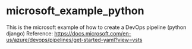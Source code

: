 # microsoft_example_python
This is the microsoft example of how to create a DevOps pipeline (python django)  Reference:   https://docs.microsoft.com/en-us/azure/devops/pipelines/get-started-yaml?view=vsts
